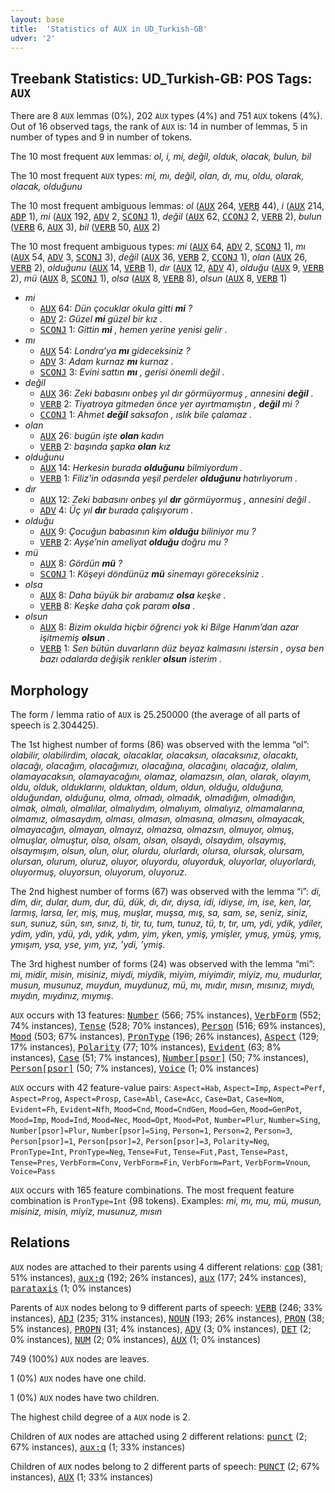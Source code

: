 ```yaml
---
layout: base
title:  'Statistics of AUX in UD_Turkish-GB'
udver: '2'
---
```


## Treebank Statistics: UD_Turkish-GB: POS Tags: `AUX`

There are 8 `AUX` lemmas (0%), 202 `AUX` types (4%) and 751 `AUX` tokens (4%).
Out of 16 observed tags, the rank of `AUX` is: 14 in number of lemmas, 5 in number of types and 9 in number of tokens.

The 10 most frequent `AUX` lemmas: <em>ol, i, mi, değil, olduk, olacak, bulun, bil</em>

The 10 most frequent `AUX` types:  <em>mi, mı, değil, olan, dı, mu, oldu, olarak, olacak, olduğunu</em>

The 10 most frequent ambiguous lemmas: <em>ol</em> (<tt><a href="tr_gb-pos-AUX.html">AUX</a></tt> 264, <tt><a href="tr_gb-pos-VERB.html">VERB</a></tt> 44), <em>i</em> (<tt><a href="tr_gb-pos-AUX.html">AUX</a></tt> 214, <tt><a href="tr_gb-pos-ADP.html">ADP</a></tt> 1), <em>mi</em> (<tt><a href="tr_gb-pos-AUX.html">AUX</a></tt> 192, <tt><a href="tr_gb-pos-ADV.html">ADV</a></tt> 2, <tt><a href="tr_gb-pos-SCONJ.html">SCONJ</a></tt> 1), <em>değil</em> (<tt><a href="tr_gb-pos-AUX.html">AUX</a></tt> 62, <tt><a href="tr_gb-pos-CCONJ.html">CCONJ</a></tt> 2, <tt><a href="tr_gb-pos-VERB.html">VERB</a></tt> 2), <em>bulun</em> (<tt><a href="tr_gb-pos-VERB.html">VERB</a></tt> 6, <tt><a href="tr_gb-pos-AUX.html">AUX</a></tt> 3), <em>bil</em> (<tt><a href="tr_gb-pos-VERB.html">VERB</a></tt> 50, <tt><a href="tr_gb-pos-AUX.html">AUX</a></tt> 2)

The 10 most frequent ambiguous types:  <em>mi</em> (<tt><a href="tr_gb-pos-AUX.html">AUX</a></tt> 64, <tt><a href="tr_gb-pos-ADV.html">ADV</a></tt> 2, <tt><a href="tr_gb-pos-SCONJ.html">SCONJ</a></tt> 1), <em>mı</em> (<tt><a href="tr_gb-pos-AUX.html">AUX</a></tt> 54, <tt><a href="tr_gb-pos-ADV.html">ADV</a></tt> 3, <tt><a href="tr_gb-pos-SCONJ.html">SCONJ</a></tt> 3), <em>değil</em> (<tt><a href="tr_gb-pos-AUX.html">AUX</a></tt> 36, <tt><a href="tr_gb-pos-VERB.html">VERB</a></tt> 2, <tt><a href="tr_gb-pos-CCONJ.html">CCONJ</a></tt> 1), <em>olan</em> (<tt><a href="tr_gb-pos-AUX.html">AUX</a></tt> 26, <tt><a href="tr_gb-pos-VERB.html">VERB</a></tt> 2), <em>olduğunu</em> (<tt><a href="tr_gb-pos-AUX.html">AUX</a></tt> 14, <tt><a href="tr_gb-pos-VERB.html">VERB</a></tt> 1), <em>dır</em> (<tt><a href="tr_gb-pos-AUX.html">AUX</a></tt> 12, <tt><a href="tr_gb-pos-ADV.html">ADV</a></tt> 4), <em>olduğu</em> (<tt><a href="tr_gb-pos-AUX.html">AUX</a></tt> 9, <tt><a href="tr_gb-pos-VERB.html">VERB</a></tt> 2), <em>mü</em> (<tt><a href="tr_gb-pos-AUX.html">AUX</a></tt> 8, <tt><a href="tr_gb-pos-SCONJ.html">SCONJ</a></tt> 1), <em>olsa</em> (<tt><a href="tr_gb-pos-AUX.html">AUX</a></tt> 8, <tt><a href="tr_gb-pos-VERB.html">VERB</a></tt> 8), <em>olsun</em> (<tt><a href="tr_gb-pos-AUX.html">AUX</a></tt> 8, <tt><a href="tr_gb-pos-VERB.html">VERB</a></tt> 1)


* <em>mi</em>
  * <tt><a href="tr_gb-pos-AUX.html">AUX</a></tt> 64: <em>Dün çocuklar okula gitti <b>mi</b> ?</em>
  * <tt><a href="tr_gb-pos-ADV.html">ADV</a></tt> 2: <em>Güzel <b>mi</b> güzel bir kız .</em>
  * <tt><a href="tr_gb-pos-SCONJ.html">SCONJ</a></tt> 1: <em>Gittin <b>mi</b> , hemen yerine yenisi gelir .</em>
* <em>mı</em>
  * <tt><a href="tr_gb-pos-AUX.html">AUX</a></tt> 54: <em>Londra’ya <b>mı</b> gideceksiniz ?</em>
  * <tt><a href="tr_gb-pos-ADV.html">ADV</a></tt> 3: <em>Adam kurnaz <b>mı</b> kurnaz .</em>
  * <tt><a href="tr_gb-pos-SCONJ.html">SCONJ</a></tt> 3: <em>Evini sattın <b>mı</b> , gerisi önemli değil .</em>
* <em>değil</em>
  * <tt><a href="tr_gb-pos-AUX.html">AUX</a></tt> 36: <em>Zeki babasını onbeş yıl dır görmüyormuş , annesini <b>değil</b> .</em>
  * <tt><a href="tr_gb-pos-VERB.html">VERB</a></tt> 2: <em>Tiyatroya gitmeden önce yer ayırtmamıştın , <b>değil</b> mi ?</em>
  * <tt><a href="tr_gb-pos-CCONJ.html">CCONJ</a></tt> 1: <em>Ahmet <b>değil</b> saksafon , ıslık bile çalamaz .</em>
* <em>olan</em>
  * <tt><a href="tr_gb-pos-AUX.html">AUX</a></tt> 26: <em>bugün işte <b>olan</b> kadın</em>
  * <tt><a href="tr_gb-pos-VERB.html">VERB</a></tt> 2: <em>başında şapka <b>olan</b> kız</em>
* <em>olduğunu</em>
  * <tt><a href="tr_gb-pos-AUX.html">AUX</a></tt> 14: <em>Herkesin burada <b>olduğunu</b> bilmiyordum .</em>
  * <tt><a href="tr_gb-pos-VERB.html">VERB</a></tt> 1: <em>Filiz’in odasında yeşil perdeler <b>olduğunu</b> hatırlıyorum .</em>
* <em>dır</em>
  * <tt><a href="tr_gb-pos-AUX.html">AUX</a></tt> 12: <em>Zeki babasını onbeş yıl <b>dır</b> görmüyormuş , annesini değil .</em>
  * <tt><a href="tr_gb-pos-ADV.html">ADV</a></tt> 4: <em>Üç yıl <b>dır</b> burada çalışıyorum .</em>
* <em>olduğu</em>
  * <tt><a href="tr_gb-pos-AUX.html">AUX</a></tt> 9: <em>Çocuğun babasının kim <b>olduğu</b> biliniyor mu ?</em>
  * <tt><a href="tr_gb-pos-VERB.html">VERB</a></tt> 2: <em>Ayşe’nin ameliyat <b>olduğu</b> doğru mu ?</em>
* <em>mü</em>
  * <tt><a href="tr_gb-pos-AUX.html">AUX</a></tt> 8: <em>Gördün <b>mü</b> ?</em>
  * <tt><a href="tr_gb-pos-SCONJ.html">SCONJ</a></tt> 1: <em>Köşeyi döndünüz <b>mü</b> sinemayı göreceksiniz .</em>
* <em>olsa</em>
  * <tt><a href="tr_gb-pos-AUX.html">AUX</a></tt> 8: <em>Daha büyük bir arabamız <b>olsa</b> keşke .</em>
  * <tt><a href="tr_gb-pos-VERB.html">VERB</a></tt> 8: <em>Keşke daha çok param <b>olsa</b> .</em>
* <em>olsun</em>
  * <tt><a href="tr_gb-pos-AUX.html">AUX</a></tt> 8: <em>Bizim okulda hiçbir öğrenci yok ki Bilge Hanım’dan azar işitmemiş <b>olsun</b> .</em>
  * <tt><a href="tr_gb-pos-VERB.html">VERB</a></tt> 1: <em>Sen bütün duvarların düz beyaz kalmasını istersin , oysa ben bazı odalarda değişik renkler <b>olsun</b> isterim .</em>

## Morphology

The form / lemma ratio of `AUX` is 25.250000 (the average of all parts of speech is 2.304425).

The 1st highest number of forms (86) was observed with the lemma “ol”: <em>olabilir, olabilirdim, olacak, olacaklar, olacaksın, olacaksınız, olacaktı, olacağı, olacağım, olacağımızı, olacağına, olacağını, olacağız, olalım, olamayacaksın, olamayacağını, olamaz, olamazsın, olan, olarak, olayım, oldu, olduk, olduklarını, olduktan, oldum, oldun, olduğu, olduğuna, olduğundan, olduğunu, olma, olmadı, olmadık, olmadığım, olmadığın, olmak, olmalı, olmalılar, olmalıydım, olmalıyım, olmalıyız, olmamalarına, olmamız, olmasaydım, olması, olmasın, olmasına, olmasını, olmayacak, olmayacağın, olmayan, olmayız, olmazsa, olmazsın, olmuyor, olmuş, olmuşlar, olmuştur, olsa, olsam, olsan, olsaydı, olsaydım, olsaymış, olsaymışım, olsun, olun, olur, olurdu, olurlardı, olursa, olursak, olursam, olursan, olurum, oluruz, oluyor, oluyordu, oluyorduk, oluyorlar, oluyorlardı, oluyormuş, oluyorsun, oluyorum, oluyoruz</em>.

The 2nd highest number of forms (67) was observed with the lemma “i”: <em>di, dim, dir, dular, dum, dur, dü, dük, dı, dır, dıysa, idi, idiyse, im, ise, ken, lar, larmış, larsa, ler, miş, muş, muşlar, muşsa, mış, sa, sam, se, seniz, siniz, sun, sunuz, sün, sın, sınız, ti, tir, tu, tum, tunuz, tü, tı, tır, um, ydi, ydik, ydiler, ydim, ydin, ydü, ydı, ydık, ydım, yim, yken, ymiş, ymişler, ymuş, ymüş, ymış, ymışım, ysa, yse, yım, yız, ’ydi, ’ymiş</em>.

The 3rd highest number of forms (24) was observed with the lemma “mi”: <em>mi, midir, misin, misiniz, miydi, miydik, miyim, miyimdir, miyiz, mu, mudurlar, musun, musunuz, muydun, muydunuz, mü, mı, mıdır, mısın, mısınız, mıydı, mıydın, mıydınız, mıymış</em>.

`AUX` occurs with 13 features: <tt><a href="tr_gb-feat-Number.html">Number</a></tt> (566; 75% instances), <tt><a href="tr_gb-feat-VerbForm.html">VerbForm</a></tt> (552; 74% instances), <tt><a href="tr_gb-feat-Tense.html">Tense</a></tt> (528; 70% instances), <tt><a href="tr_gb-feat-Person.html">Person</a></tt> (516; 69% instances), <tt><a href="tr_gb-feat-Mood.html">Mood</a></tt> (503; 67% instances), <tt><a href="tr_gb-feat-PronType.html">PronType</a></tt> (196; 26% instances), <tt><a href="tr_gb-feat-Aspect.html">Aspect</a></tt> (129; 17% instances), <tt><a href="tr_gb-feat-Polarity.html">Polarity</a></tt> (77; 10% instances), <tt><a href="tr_gb-feat-Evident.html">Evident</a></tt> (63; 8% instances), <tt><a href="tr_gb-feat-Case.html">Case</a></tt> (51; 7% instances), <tt><a href="tr_gb-feat-Number-psor.html">Number[psor]</a></tt> (50; 7% instances), <tt><a href="tr_gb-feat-Person-psor.html">Person[psor]</a></tt> (50; 7% instances), <tt><a href="tr_gb-feat-Voice.html">Voice</a></tt> (1; 0% instances)

`AUX` occurs with 42 feature-value pairs: `Aspect=Hab`, `Aspect=Imp`, `Aspect=Perf`, `Aspect=Prog`, `Aspect=Prosp`, `Case=Abl`, `Case=Acc`, `Case=Dat`, `Case=Nom`, `Evident=Fh`, `Evident=Nfh`, `Mood=Cnd`, `Mood=CndGen`, `Mood=Gen`, `Mood=GenPot`, `Mood=Imp`, `Mood=Ind`, `Mood=Nec`, `Mood=Opt`, `Mood=Pot`, `Number=Plur`, `Number=Sing`, `Number[psor]=Plur`, `Number[psor]=Sing`, `Person=1`, `Person=2`, `Person=3`, `Person[psor]=1`, `Person[psor]=2`, `Person[psor]=3`, `Polarity=Neg`, `PronType=Int`, `PronType=Neg`, `Tense=Fut`, `Tense=Fut,Past`, `Tense=Past`, `Tense=Pres`, `VerbForm=Conv`, `VerbForm=Fin`, `VerbForm=Part`, `VerbForm=Vnoun`, `Voice=Pass`

`AUX` occurs with 165 feature combinations.
The most frequent feature combination is `PronType=Int` (98 tokens).
Examples: <em>mi, mı, mu, mü, musun, misiniz, misin, miyiz, musunuz, mısın</em>


## Relations

`AUX` nodes are attached to their parents using 4 different relations: <tt><a href="tr_gb-dep-cop.html">cop</a></tt> (381; 51% instances), <tt><a href="tr_gb-dep-aux-q.html">aux:q</a></tt> (192; 26% instances), <tt><a href="tr_gb-dep-aux.html">aux</a></tt> (177; 24% instances), <tt><a href="tr_gb-dep-parataxis.html">parataxis</a></tt> (1; 0% instances)

Parents of `AUX` nodes belong to 9 different parts of speech: <tt><a href="tr_gb-pos-VERB.html">VERB</a></tt> (246; 33% instances), <tt><a href="tr_gb-pos-ADJ.html">ADJ</a></tt> (235; 31% instances), <tt><a href="tr_gb-pos-NOUN.html">NOUN</a></tt> (193; 26% instances), <tt><a href="tr_gb-pos-PRON.html">PRON</a></tt> (38; 5% instances), <tt><a href="tr_gb-pos-PROPN.html">PROPN</a></tt> (31; 4% instances), <tt><a href="tr_gb-pos-ADV.html">ADV</a></tt> (3; 0% instances), <tt><a href="tr_gb-pos-DET.html">DET</a></tt> (2; 0% instances), <tt><a href="tr_gb-pos-NUM.html">NUM</a></tt> (2; 0% instances), <tt><a href="tr_gb-pos-AUX.html">AUX</a></tt> (1; 0% instances)

749 (100%) `AUX` nodes are leaves.

1 (0%) `AUX` nodes have one child.

1 (0%) `AUX` nodes have two children.

The highest child degree of a `AUX` node is 2.

Children of `AUX` nodes are attached using 2 different relations: <tt><a href="tr_gb-dep-punct.html">punct</a></tt> (2; 67% instances), <tt><a href="tr_gb-dep-aux-q.html">aux:q</a></tt> (1; 33% instances)

Children of `AUX` nodes belong to 2 different parts of speech: <tt><a href="tr_gb-pos-PUNCT.html">PUNCT</a></tt> (2; 67% instances), <tt><a href="tr_gb-pos-AUX.html">AUX</a></tt> (1; 33% instances)

